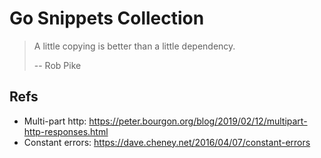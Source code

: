 # Go Snippets Collection

> A little copying is better than a little dependency.
> 
> -- Rob Pike

## Refs

- Multi-part http: https://peter.bourgon.org/blog/2019/02/12/multipart-http-responses.html
- Constant errors: https://dave.cheney.net/2016/04/07/constant-errors
